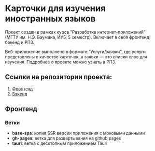 # Карточки для изучения иностранных языков
Проект создан в рамках курса "Разработка интернет-приложений" (МГТУ им. Н.Э. Баумана, ИУ5, 5 семестр). Включает в себя фронтенд, бэкенд и РПЗ.

Веб-приложение выполнено в формате "Услуги/заявки", где услуги представлены в качестве карточек, а заявки — это списки слов для изучения. Подробнее о проекте можно узнать в РПЗ.

## Ссылки на репозитории проекта:
1. [Фронтенд](https://github.com/Arteeemis/CARDS-FOR-LEARNING-FOREIGN-LANGUAGES-FRONTEND)
2. [Бэкенд](https://github.com/Arteeemis/CARDS-FOR-LEARNING-FOREIGN-LANGUAGES-BACKEND)

## Фронтенд

### Ветки
- **base-spa**: копия SSR версии приложения с моковыми данными
- **gh-pages**: ветка для развертывания на github pages
- **tauri**: ветка с десктопным приложением Tauri

